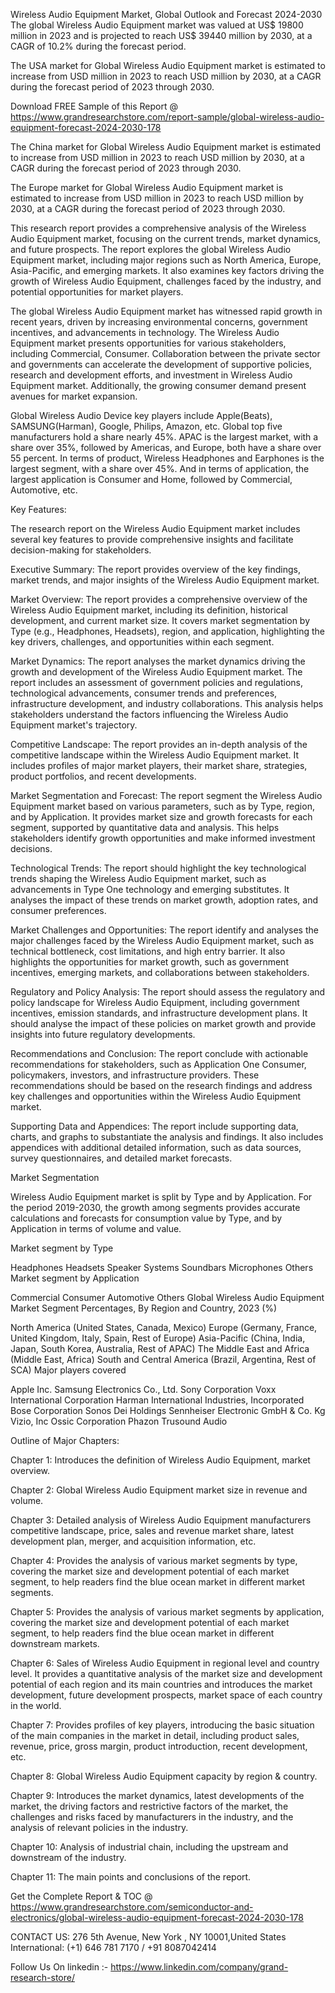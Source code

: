 Wireless Audio Equipment Market, Global Outlook and Forecast 2024-2030
The global Wireless Audio Equipment market was valued at US$ 19800 million in 2023 and is projected to reach US$ 39440 million by 2030, at a CAGR of 10.2% during the forecast period.

The USA market for Global Wireless Audio Equipment market is estimated to increase from USD million in 2023 to reach USD million by 2030, at a CAGR during the forecast period of 2023 through 2030.

Download FREE Sample of this Report @ https://www.grandresearchstore.com/report-sample/global-wireless-audio-equipment-forecast-2024-2030-178

The China market for Global Wireless Audio Equipment market is estimated to increase from USD million in 2023 to reach USD million by 2030, at a CAGR during the forecast period of 2023 through 2030.

The Europe market for Global Wireless Audio Equipment market is estimated to increase from USD million in 2023 to reach USD million by 2030, at a CAGR during the forecast period of 2023 through 2030.

This research report provides a comprehensive analysis of the Wireless Audio Equipment market, focusing on the current trends, market dynamics, and future prospects. The report explores the global Wireless Audio Equipment market, including major regions such as North America, Europe, Asia-Pacific, and emerging markets. It also examines key factors driving the growth of Wireless Audio Equipment, challenges faced by the industry, and potential opportunities for market players.

The global Wireless Audio Equipment market has witnessed rapid growth in recent years, driven by increasing environmental concerns, government incentives, and advancements in technology. The Wireless Audio Equipment market presents opportunities for various stakeholders, including Commercial, Consumer. Collaboration between the private sector and governments can accelerate the development of supportive policies, research and development efforts, and investment in Wireless Audio Equipment market. Additionally, the growing consumer demand present avenues for market expansion.

Global Wireless Audio Device key players include Apple(Beats), SAMSUNG(Harman), Google, Philips, Amazon, etc. Global top five manufacturers hold a share nearly 45%. APAC is the largest market, with a share over 35%, followed by Americas, and Europe, both have a share over 55 percent. In terms of product, Wireless Headphones and Earphones is the largest segment, with a share over 45%. And in terms of application, the largest application is Consumer and Home, followed by Commercial, Automotive, etc.

Key Features:

The research report on the Wireless Audio Equipment market includes several key features to provide comprehensive insights and facilitate decision-making for stakeholders.

Executive Summary: The report provides overview of the key findings, market trends, and major insights of the Wireless Audio Equipment market.

Market Overview: The report provides a comprehensive overview of the Wireless Audio Equipment market, including its definition, historical development, and current market size. It covers market segmentation by Type (e.g., Headphones, Headsets), region, and application, highlighting the key drivers, challenges, and opportunities within each segment.

Market Dynamics: The report analyses the market dynamics driving the growth and development of the Wireless Audio Equipment market. The report includes an assessment of government policies and regulations, technological advancements, consumer trends and preferences, infrastructure development, and industry collaborations. This analysis helps stakeholders understand the factors influencing the Wireless Audio Equipment market's trajectory.

Competitive Landscape: The report provides an in-depth analysis of the competitive landscape within the Wireless Audio Equipment market. It includes profiles of major market players, their market share, strategies, product portfolios, and recent developments.

Market Segmentation and Forecast: The report segment the Wireless Audio Equipment market based on various parameters, such as by Type, region, and by Application. It provides market size and growth forecasts for each segment, supported by quantitative data and analysis. This helps stakeholders identify growth opportunities and make informed investment decisions.

Technological Trends: The report should highlight the key technological trends shaping the Wireless Audio Equipment market, such as advancements in Type One technology and emerging substitutes. It analyses the impact of these trends on market growth, adoption rates, and consumer preferences.

Market Challenges and Opportunities: The report identify and analyses the major challenges faced by the Wireless Audio Equipment market, such as technical bottleneck, cost limitations, and high entry barrier. It also highlights the opportunities for market growth, such as government incentives, emerging markets, and collaborations between stakeholders.

Regulatory and Policy Analysis: The report should assess the regulatory and policy landscape for Wireless Audio Equipment, including government incentives, emission standards, and infrastructure development plans. It should analyse the impact of these policies on market growth and provide insights into future regulatory developments.

Recommendations and Conclusion: The report conclude with actionable recommendations for stakeholders, such as Application One Consumer, policymakers, investors, and infrastructure providers. These recommendations should be based on the research findings and address key challenges and opportunities within the Wireless Audio Equipment market.

Supporting Data and Appendices: The report include supporting data, charts, and graphs to substantiate the analysis and findings. It also includes appendices with additional detailed information, such as data sources, survey questionnaires, and detailed market forecasts.

Market Segmentation

Wireless Audio Equipment market is split by Type and by Application. For the period 2019-2030, the growth among segments provides accurate calculations and forecasts for consumption value by Type, and by Application in terms of volume and value.

Market segment by Type

Headphones
Headsets
Speaker Systems
Soundbars
Microphones
Others
Market segment by Application

Commercial
Consumer
Automotive
Others
Global Wireless Audio Equipment Market Segment Percentages, By Region and Country, 2023 (%)

North America (United States, Canada, Mexico)
Europe (Germany, France, United Kingdom, Italy, Spain, Rest of Europe)
Asia-Pacific (China, India, Japan, South Korea, Australia, Rest of APAC)
The Middle East and Africa (Middle East, Africa)
South and Central America (Brazil, Argentina, Rest of SCA)
Major players covered

Apple Inc.
Samsung Electronics Co., Ltd.
Sony Corporation
Voxx International Corporation
Harman International Industries, Incorporated
Bose Corporation
Sonos
Dei Holdings
Sennheiser Electronic GmbH & Co. Kg
Vizio, Inc
Ossic Corporation
Phazon
Trusound Audio

Outline of Major Chapters:

Chapter 1: Introduces the definition of Wireless Audio Equipment, market overview.

Chapter 2: Global Wireless Audio Equipment market size in revenue and volume.

Chapter 3: Detailed analysis of Wireless Audio Equipment manufacturers competitive landscape, price, sales and revenue market share, latest development plan, merger, and acquisition information, etc.

Chapter 4: Provides the analysis of various market segments by type, covering the market size and development potential of each market segment, to help readers find the blue ocean market in different market segments.

Chapter 5: Provides the analysis of various market segments by application, covering the market size and development potential of each market segment, to help readers find the blue ocean market in different downstream markets.

Chapter 6: Sales of Wireless Audio Equipment in regional level and country level. It provides a quantitative analysis of the market size and development potential of each region and its main countries and introduces the market development, future development prospects, market space of each country in the world.

Chapter 7: Provides profiles of key players, introducing the basic situation of the main companies in the market in detail, including product sales, revenue, price, gross margin, product introduction, recent development, etc.

Chapter 8: Global Wireless Audio Equipment capacity by region & country.

Chapter 9: Introduces the market dynamics, latest developments of the market, the driving factors and restrictive factors of the market, the challenges and risks faced by manufacturers in the industry, and the analysis of relevant policies in the industry.

Chapter 10: Analysis of industrial chain, including the upstream and downstream of the industry.

Chapter 11: The main points and conclusions of the report.

Get the Complete Report & TOC @ https://www.grandresearchstore.com/semiconductor-and-electronics/global-wireless-audio-equipment-forecast-2024-2030-178

CONTACT US:
276 5th Avenue, New York , NY 10001,United States
International: (+1) 646 781 7170 / +91 8087042414

Follow Us On linkedin :- https://www.linkedin.com/company/grand-research-store/

